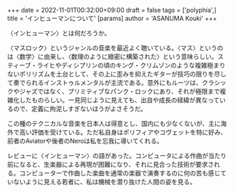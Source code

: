 +++
date = 2022-11-01T00:32:00+09:00
draft = false
tags = ['polyphia',]
title = 'インヒューマンについて'
[params]
  author = 'ASANUMA Kouki'
+++

〈インヒューマン〉とは何だろうか。

〈マスロック〉というジャンルの音楽を最近よく聴いている。〈マス〉というのは〈数学〉に由来し、〈数理のように緻密に構築された〉という意味らしい。スティーブ・ライヒやディシプリンの頃のキング・クリムゾンのような複雑極まりないポリリズムを土台として、その上に歪みを抑えたギターが技巧の限りを尽して奏でられるインストゥルメンタルが主流である。意外にもルーツは、クラシックやジャズではなく、プリミティブなパンク・ロックにあり、それが極限まで複雑化したものらしい。一見同じように見えても、出自や成長の経緯が異なっているので、定義に拘泥しすぎないほうがよさそうだ。

この種のテクニカルな音楽を日本人は得意とし、国内にも少なくないが、主に海外で高い評価を受けている。ただ私自身はポリフィアやコヴェットを特に好み、前者のAviatorや後者のNeroは私を忘我に導いてくれる。

レビューに〈インヒューマン〉の語があった。コンピュータによる作曲が当たり前になると、生楽器による再現が困難になり、それに見合った技術が要求される。コンピューターで作曲した楽曲を通常の楽器で演奏するのに何の苦も感じていないように見える若者に、私は機械を潜り抜けた人間の姿を見る。
